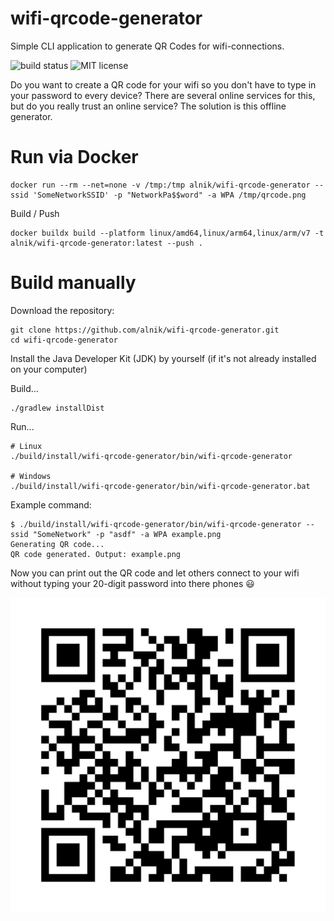 # wifi-qrcode-generator
Simple CLI application to generate QR Codes for wifi-connections.

![build status](https://travis-ci.org/dev-jan/wifi-qrcode-generator.svg?branch=master)
![MIT license](https://img.shields.io/github/license/dev-jan/wifi-qrcode-generator.svg)

Do you want to create a QR code for your wifi so you don't have to type in your
password to every device? There are several online services for this, but do
you really trust an online service? The solution is this offline generator.

# Run via Docker
```
docker run --rm --net=none -v /tmp:/tmp alnik/wifi-qrcode-generator --ssid 'SomeNetworkSSID' -p "NetworkPa$$word" -a WPA /tmp/qrcode.png
```

Build / Push
```
docker buildx build --platform linux/amd64,linux/arm64,linux/arm/v7 -t alnik/wifi-qrcode-generator:latest --push .
```

# Build manually
Download the repository:
```
git clone https://github.com/alnik/wifi-qrcode-generator.git
cd wifi-qrcode-generator
```

Install the Java Developer Kit (JDK) by yourself (if it's not already installed on your computer)

Build...
```
./gradlew installDist
```

Run...
```
# Linux
./build/install/wifi-qrcode-generator/bin/wifi-qrcode-generator

# Windows
./build/install/wifi-qrcode-generator/bin/wifi-qrcode-generator.bat
```

Example command:
```
$ ./build/install/wifi-qrcode-generator/bin/wifi-qrcode-generator --ssid "SomeNetwork" -p "asdf" -a WPA example.png
Generating QR code...
QR code generated. Output: example.png
```

Now you can print out the QR code and let others connect to your wifi without typing your 20-digit password into there phones :smiley:


![qr code](example.png)
